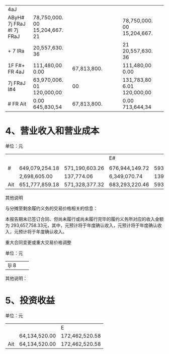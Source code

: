 <table><tr><td>4aJ</td><td></td><td></td><td></td><td></td><td></td><td></td><td></td></tr><tr><td>AByH# 7j FRaJ #I 7j FRaJ</td><td>78,750,000. 00 15,204,667. 21</td><td></td><td></td><td></td><td></td><td>78,750,000. 00 15,204,667.</td><td></td></tr><tr><td>+ 7 lRa</td><td>20,557,630. 36</td><td></td><td></td><td></td><td></td><td>21 20,557,630. 36</td><td></td></tr><tr><td>1F F#+ FR 4aJ</td><td>111,480,00 0.00</td><td>67,813,800.</td><td></td><td></td><td></td><td>111,480,00 0.00</td><td></td></tr><tr><td>7j FRaJ I#4</td><td>63,970,006. 01 120,000,00</td><td>00</td><td></td><td></td><td></td><td>131,783,80 6.01 120,000,00</td><td></td></tr><tr><td># FR Ait</td><td>0.00 645,830,54</td><td>67,813,800.</td><td></td><td></td><td></td><td>0.00 713,644,34</td><td></td></tr></table>

# 4、营业收入和营业成本

单位：元  

<table><tr><td rowspan="2"></td><td colspan="2"></td><td colspan="2">E#</td></tr><tr><td></td><td></td><td></td><td></td></tr><tr><td>#</td><td>649,079,254.18</td><td>571,190,603.26</td><td>676,944,149.72</td><td>593,500,234.38</td></tr><tr><td></td><td>2,698,605.00</td><td>137,774.06</td><td>6,349,070.74</td><td>139,076.39</td></tr><tr><td>Ait</td><td>651,777,859.18</td><td>571,328,377.32</td><td>683,293,220.46</td><td>593,639,310.77</td></tr></table>

其他说明

与分摊至剩余履约义务的交易价格相关的信息：

本报告期末已签订合同、但尚未履行或尚未履行完毕的履约义务所对应的收入金额为 293,657,758.33元，其中，元预计将于年度确认收入，元预计将于年度确认收入，元预计将于年度确认收入。

重大合同变更或重大交易价格调整

单位：元

<table><tr><td>Iji 8</td><td></td><td></td></tr></table>

其他说明：

# 5、投资收益

单位：元  

<table><tr><td></td><td></td><td>E</td></tr><tr><td></td><td>64,134,520.00</td><td>172,462,520.58</td></tr><tr><td>Ait</td><td>64,134,520.00</td><td>172,462,520.58</td></tr></table>